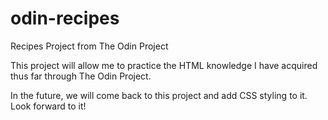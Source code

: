 # odin-recipes
Recipes Project from The Odin Project

This project will allow me to practice the HTML knowledge I have acquired thus far through The Odin Project. 

In the future, we will come back to this project and add CSS styling to it. Look forward to it!